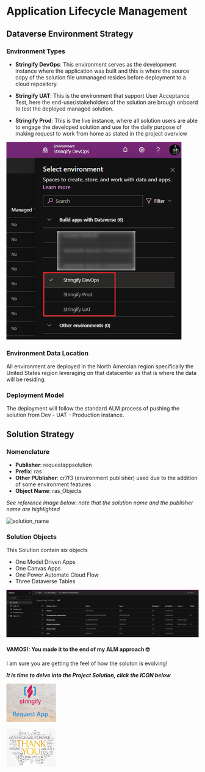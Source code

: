 # Application Lifecycle Management

## Dataverse Environment Strategy

### Environment Types

- **Stringify DevOps**: This environment serves as the development instance where the application was built and this is where the source copy of the solution file unmanaged resides before deployment to a cloud repository.

- **Stringify UAT**: This is the environment that support User Acceptance Test, here the end-user/stakeholders of the solution are brough onboard to test the deployed managed solution.

- **Stringify Prod**: This is the live instance, where all solution users are able to engage the developed solution and use for the daily purpose of making request to work from home as stated in the project overview

![](Images/environments.png)


### Environment Data Location

All environment are deployed in the North Amercian region specifically the United States region leveraging on that datacenter as that is where the data will be residing.


### Deployment Model

The deployment will follow the standard ALM process of pushing the solution from Dev - UAT - Production instance.


## Solution Strategy

### Nomenclature

- **Publisher**: requestappsolution
- **Prefix**: ras
- **Other PUblisher**: cr7f3 (environment publisher) used due to the addition of some environment features
- **Object Name**: ras_Objects

_See reference image below_: _note that the solution name and the publisher name are highlighted_

![solution_name](https://user-images.githubusercontent.com/40112011/222653358-c47aedf9-9a88-49b8-afdd-d47dc27c4731.png)


### Solution Objects

This Solution contain six objects
- One Model Driven Apps
- One Canvas Apps
- One Power Automate Cloud Flow
- Three Dataverse Tables

![](Images/solution_objects.png)


#### **VAMOS!**: You made it to the end of my ALM approach 🤓

I am sure you are getting the feel of how the soluton is evolving!

**_It is time to delve into the Project Solution, click the ICON below_**


[<img alt="ALM" width="130px" height="100pc" src="Images/request_app.png" />](https://github.com/officialAY/requestAppSolution/blob/main/projectsolution.md)

[<img alt="TEST" width="130px" height="100pc" src="Images/thank_you.jpg" />](https://github.com/officialAY/requestAppSolution/blob/main/test.md)
